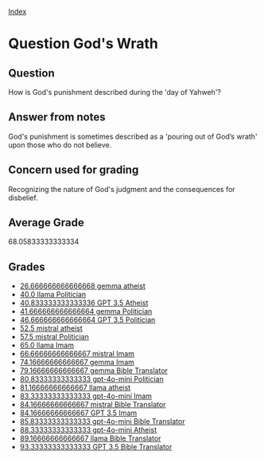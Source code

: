 
[Index](../../index.md)
# Question God's Wrath
## Question
How is God's punishment described during the 'day of Yahweh'?

## Answer from notes
God's punishment is sometimes described as a 'pouring out of God’s wrath' upon those who do not believe.

## Concern used for grading
Recognizing the nature of God's judgment and the consequences for disbelief.

## Average Grade
68.05833333333334

## Grades
 * [26.666666666666668 gemma atheist](../answers/gemma_atheist/God_s_Wrath.md)
 * [40.0 llama Politician](../answers/llama_Politician/God_s_Wrath.md)
 * [40.833333333333336 GPT 3.5 Atheist](../answers/GPT_3.5_Atheist/God_s_Wrath.md)
 * [41.666666666666664 gemma Politician](../answers/gemma_Politician/God_s_Wrath.md)
 * [46.666666666666664 GPT 3.5 Politician](../answers/GPT_3.5_Politician/God_s_Wrath.md)
 * [52.5 mistral atheist](../answers/mistral_atheist/God_s_Wrath.md)
 * [57.5 mistral Politician](../answers/mistral_Politician/God_s_Wrath.md)
 * [65.0 llama Imam](../answers/llama_Imam/God_s_Wrath.md)
 * [66.66666666666667 mistral Imam](../answers/mistral_Imam/God_s_Wrath.md)
 * [74.16666666666667 gemma Imam](../answers/gemma_Imam/God_s_Wrath.md)
 * [79.16666666666667 gemma Bible Translator](../answers/gemma_Bible_Translator/God_s_Wrath.md)
 * [80.83333333333333 gpt-4o-mini Politician](../answers/gpt-4o-mini_Politician/God_s_Wrath.md)
 * [81.16666666666667 llama atheist](../answers/llama_atheist/God_s_Wrath.md)
 * [83.33333333333333 gpt-4o-mini Imam](../answers/gpt-4o-mini_Imam/God_s_Wrath.md)
 * [84.16666666666667 mistral Bible Translator](../answers/mistral_Bible_Translator/God_s_Wrath.md)
 * [84.16666666666667 GPT 3.5 Imam](../answers/GPT_3.5_Imam/God_s_Wrath.md)
 * [85.83333333333333 gpt-4o-mini Bible Translator](../answers/gpt-4o-mini_Bible_Translator/God_s_Wrath.md)
 * [88.33333333333333 gpt-4o-mini Atheist](../answers/gpt-4o-mini_Atheist/God_s_Wrath.md)
 * [89.16666666666667 llama Bible Translator](../answers/llama_Bible_Translator/God_s_Wrath.md)
 * [93.33333333333333 GPT 3.5 Bible Translator](../answers/GPT_3.5_Bible_Translator/God_s_Wrath.md)
